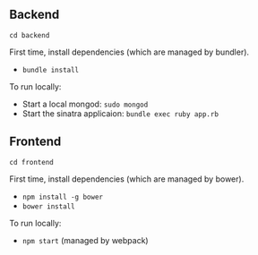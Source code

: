 Backend
-------
`cd backend`

First time, install dependencies (which are managed by bundler).
- `bundle install`

To run locally:
- Start a local mongod: `sudo mongod`
- Start the sinatra applicaion: `bundle exec ruby app.rb`

Frontend
--------
`cd frontend`

First time, install dependencies (which are managed by bower).
- `npm install -g bower`
- `bower install`

To run locally:
- `npm start` (managed by webpack)
